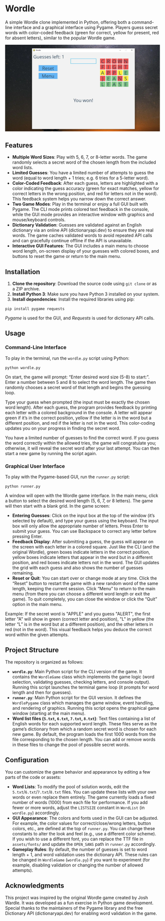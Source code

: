 # Wordle
A simple Wordle clone implemented in Python, offering both a command-line interface and a graphical interface using Pygame. Players guess secret words with color-coded feedback (green for correct, yellow for present, red for absent letters), similar to the popular Wordle game.

![WORDLE_GUI](wordle_gui.webp)

## Features

- **Multiple Word Sizes**: Play with 5, 6, 7, or 8-letter words. The game randomly selects a secret word of the chosen length from the included word lists.
- **Limited Guesses**: You have a limited number of attempts to guess the word (equal to word length + 1 tries; e.g. 6 tries for a 5-letter word).
- **Color-Coded Feedback**: After each guess, letters are highlighted with a color indicating the guess accuracy (green for exact matches, yellow for correct letters in the wrong position, and red for letters not in the word). This feedback system helps you narrow down the correct answer.
- **Two Game Modes**: Play in the terminal or enjoy a full GUI built with Pygame. The CLI mode prints colored text feedback in the console, while the GUI mode provides an interactive window with graphics and mouse/keyboard controls.
- **Dictionary Validation**: Guesses are validated against an English dictionary via an online API (dictionaryapi.dev) to ensure they are real words. The game caches validated words to avoid repeated API calls and can gracefully continue offline if the API is unavailable.
- **Interactive GUI Features**: The GUI includes a main menu to choose word length, on-screen display of your guesses with colored boxes, and buttons to reset the game or return to the main menu.

## Installation

1. **Clone the repository**: Download the source code using `git clone` or as a ZIP archive.
2. **Install Python 3**: Make sure you have Python 3 installed on your system.
3. **Install dependencies**: Install the required libraries using pip:
```
pip install pygame requests
```
*Pygame* is used for the GUI, and *Requests* is used for dictionary API calls.

## Usage

### Command-Line Interface

To play in the terminal, run the `wordle.py` script using Python:
```
python wordle.py
```
On start, the game will prompt: “Enter desired word size (5-8) to start:”. Enter a number between 5 and 8 to select the word length. The game then randomly chooses a secret word of that length and begins the guessing loop.

Type your guess when prompted (the input must be exactly the chosen word length). After each guess, the program provides feedback by printing each letter with a colored background in the console. A letter will appear green if it’s in the correct position, yellow if the letter is in the word but a different position, and red if the letter is not in the word. This color-coding updates you on your progress in finding the secret word.

You have a limited number of guesses to find the correct word. If you guess the word correctly within the allowed tries, the game will congratulate you; otherwise, it will reveal the secret word after your last attempt. You can then start a new game by running the script again.

### Graphical User Interface

To play with the Pygame-based GUI, run the `runner.py` script:
```
python runner.py
```
A window will open with the Wordle game interface. In the main menu, click a button to select the desired word length (5, 6, 7, or 8 letters). The game will then start with a blank grid. In the game screen:
- **Entering Guesses**: Click on the input box at the top of the window (it’s selected by default), and type your guess using the keyboard. The input box will only allow the appropriate number of letters. Press Enter to submit your guess. You can use Backspace to correct any letter before pressing Enter.
- **Feedback Display**: After submitting a guess, the guess will appear on the screen with each letter in a colored square. Just like the CLI (and the original Wordle), green boxes indicate letters in the correct position, yellow boxes indicate letters that appear in the word but in a different position, and red boxes indicate letters not in the word. The GUI updates the grid with each guess and also shows the number of guesses remaining.
- **Reset or Quit**: You can start over or change mode at any time. Click the “Reset” button to restart the game with a new random word of the same length, keeping the current session. Click “Menu” to return to the main menu (from there you can choose a different word length or exit the game). To quit completely, you can close the window or click the “Quit” option in the main menu.

Example: If the secret word is "APPLE" and you guess "ALERT", the first letter "A" will show in green (correct letter and position), "L" in yellow (the letter “L” is in the word but at a different position), and the other letters in red (not in the word). This visual feedback helps you deduce the correct word within the given attempts.

## Project Structure

The repository is organized as follows:
- **`wordle.py`**: Main Python script for the CLI version of the game. It contains the `WordleGame` class which implements the game logic (word selection, validating guesses, checking letters, and console output). Running this script launches the terminal game loop (it prompts for word length and then for guesses).
- **`runner.py`**: Main Python script for the GUI version. It defines the `WordlePygame` class which manages the game window, event handling, and rendering of graphics. Running this script opens the graphical game window (starting at the main menu).
- **Word list files (`5.txt`, `6.txt`, `7.txt`, `8.txt`)**: Text files containing a list of English words for each supported word length. These files serve as the game’s dictionary from which a random secret word is chosen for each new game. By default, the program loads the first 1000 words from the file corresponding to the chosen length. You can add or remove words in these files to change the pool of possible secret words.

## Configuration

You can customize the game behavior and appearance by editing a few parts of the code or assets:
- **Word Lists**: To modify the pool of solution words, edit the `5.txt`/`6.txt`/`7.txt`/`8.txt` files. You can update these lists with your own words or even replace them entirely. The game currently loads a fixed number of words (1000) from each file for performance. If you add fewer or more words, adjust the `LISTSIZE` constant in `WordList` (in `wordle.py`) accordingly.
- **GUI Appearance**: The colors and fonts used in the GUI can be adjusted. For example, the color values for correct/close/wrong letters, button colors, etc., are defined at the top of `runner.py`. You can change these constants to alter the look and feel (e.g., use a different color scheme). If you wish to use a different font, you can replace the TTF file in `assets/fonts/` and update the `OPEN_SANS` path in `runner.py` accordingly.
- **Gameplay Rules**: By default, the number of guesses is set to word length + 1, and word validation uses the dictionary API. These rules can be changed in `WordleGame` (`wordle.py`) if you want to experiment (for example, disabling validation or changing the number of allowed attempts).

## Acknowledgments

This project was inspired by the original Wordle game created by Josh Wardle. It was developed as a fun exercise in Python game development. Special thanks to the maintainers of the Pygame library and the free Dictionary API (dictionaryapi.dev) for enabling word validation in the game.
